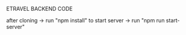 ETRAVEL BACKEND CODE

after cloning -> run "npm install"
to start server -> run "npm run start-server"
